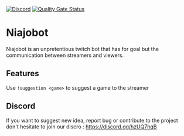 [![Discord](https://img.shields.io/discord/591914197219016707.svg?color=7289da&label=Discord&logo=discord&style=flat-square)](https://discord.gg/hzUQ7hqB) [![Quality Gate Status](https://sonarcloud.io/api/project_badges/measure?project=Niajobot_niajobot&metric=alert_status)](https://sonarcloud.io/dashboard?id=Niajobot_niajobot)

# Niajobot
Niajobot is an unpretentious twitch bot that has for goal but the communication between streamers and viewers.

## Features
Use `!suggestion <game>` to suggest a game to the streamer

## Discord
If you want to suggest new idea, report bug or contribute to the project don't hesitate to join our discro : https://discord.gg/hzUQ7hqB

